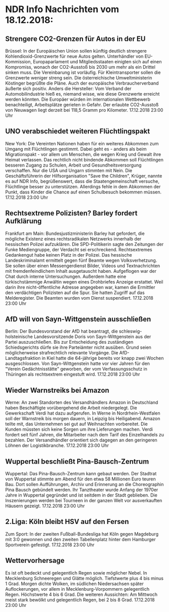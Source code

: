 # NDR Info Nachrichten vom 18.12.2018:


## Strengere CO2-Grenzen für Autos in der EU
Brüssel: In der Europäischen Union sollen künftig deutlich strengere Kohlendioxid-Grenzwerte für neue Autos gelten. Unterhändler von EU-Kommission, Europaparlament und Mitgliedsstaaten einigten sich auf einen Kompromiss, wonach der CO2-Ausstoß bis 2030 um mehr als ein Drittel sinken muss. Die Vereinbarung ist vorläufig. Für Kleintransporter sollen die Grenzwerte weniger streng sein. Die österreichische Umweltministerin Köstinger begrüßte die Pläne. Auch der europäische Verbraucherverband äußerte sich positiv. Anders die Hersteller: Vom Verband der Automobilindustrie hieß es, niemand wisse, wie diese Grenzwerte erreicht werden könnten. Die Europäer würden im internationalen Wettbewerb benachteiligt, Arbeitsplätze gerieten in Gefahr. Der erlaubte CO2-Ausstoß von Neuwagen liegt derzeit bei 118,5 Gramm pro Kilometer. 17.12.2018 23:00 Uhr 

## UNO verabschiedet weiteren Flüchtlingspakt
New York:	Die Vereinten Nationen haben für ein weiteres Abkommen zum Umgang mit Flüchtlingen gestimmt. Dabei geht es - anders als beim Migrationspakt - vor allem um Menschen, die wegen Krieg und Gewalt ihre Heimat verlassen. Das rechtlich nicht bindende Abkommen soll Flüchtlingen besseren Zugang zu Schulen, Arbeit und Gesundheitsversorgung verschaffen. Nur die USA und Ungarn stimmten mit Nein. Die Geschäftsführerin der Hilfsorganisation "Save the Children", Krüger, nannte es auf NDR Info, begrüßenswert, dass die Staatengemeinschaft versuche, Flüchtlinge besser zu unterstützen. Allerdings fehle in dem Abkommen der Punkt, dass Kinder die Chance auf einen Schulbesuch bekommen müssen. 17.12.2018 23:00 Uhr 

## Rechtsextreme Polizisten? Barley fordert Aufklärung
Frankfurt am Main: Bundesjustizministerin Barley hat gefordert, die mögliche Existenz eines rechtsradikalen Netzwerks innerhalb der hessischen Polizei aufzuklären. Die SPD-Politikerin sagte den Zeitungen der Funke Mediengruppe, der Verdacht sei erschreckend. Rechtsextremes Gedankengut habe keinen Platz in der Polizei. Das hessische Landeskriminalamt ermittelt gegen fünf Beamte wegen Volksverhetzung. Sie sollen über einen Messengerdienst Bilder, Videos und Textnachrichten mit fremdenfeindlichem Inhalt ausgetauscht haben. Aufgeflogen war der Chat durch interne Untersuchungen. Außerdem hatte eine türkischstämmige Anwältin wegen eines Drohbriefes Anzeige erstattet. Weil darin ihre nicht-öffentliche Adresse angegeben war, kamen die Ermittler den verdächtigen Polizisten auf die Spur. Sie hatten Zugriff auf das Melderegister. Die Beamten wurden vom Dienst suspendiert. 17.12.2018 23:00 Uhr 

## AfD will von Sayn-Wittgenstein ausschließen
Berlin: Der Bundesvorstand der AfD hat beantragt, die schleswig-holsteinische Landesvorsitzende  Doris von Sayn-Wittgenstein aus der Partei auszuschließen. Bis zur Entscheidung des zuständigen Schiedsgerichts dürfe sie ihre Parteiämter nicht ausüben. Grund seien möglicherweise strafrechtlich relevante Vorgänge. Die AfD-Landtagsfraktion in Kiel hatte die 64-jährige bereits vor knapp zwei Wochen ausgeschlossen. Von Sayn-Wittgenstein hatte vor vier Jahren für den "Verein Gedächtnisstätte" geworben, der vom Verfassungsschutz in Thüringen als rechtsextrem eingestuft wird. 17.12.2018 23:00 Uhr 

## Wieder Warnstreiks bei Amazon
Werne: An zwei Standorten des Versandhändlers Amazon in Deutschland haben Beschäftigte vorübergehend die Arbeit niedergelegt. Die Gewerkschaft Verdi hat dazu aufgerufen. In Werne in Nordrhein-Westfalen soll der Warnstreik bis morgen dauern, in Leipzig bis Heiligabend. Amazon teilte mit, das Unternehmen sei gut auf Weihnachten vorbereitet. Die Kunden müssten sich keine Sorgen um ihre Lieferungen machen. Verdi fordert seit fünf Jahren, die Mitarbeiter nach dem Tarif des Einzelhandels zu bezahlen. Der Versandhändler orientiert sich dagegen an den geringeren Löhnen der Logistikbranche. 17.12.2018 23:00 Uhr 

## Wuppertal beschließt Pina-Bausch-Zentrum
Wuppertal: Das Pina-Bausch-Zentrum kann gebaut werden. Der Stadtrat von Wuppertal stimmte am Abend für den etwa 58 Millionen Euro teuren Bau. Dort sollen Aufführungen, Archiv und Erinnerung an die Choreographin Pina Bausch gebündelt werden. Ihr Tanztheater wurde Anfang der 1970er Jahre in Wuppertal gegründet und ist seitdem in der Stadt geblieben. Die Inszenierungen werden bei Tourneen in der ganzen Welt vor ausverkauften Häusern gezeigt. 17.12.2018 23:00 Uhr 

## 2.Liga: Köln bleibt HSV auf den Fersen
Zum Sport: In der zweiten Fußball-Bundesliga hat Köln gegen Magdeburg mit 3:0 gewonnen und den zweiten Tabellenplatz hinter dem Hamburger Sportverein gefestigt. 17.12.2018 23:00 Uhr 

## Wettervorhersage
Es ist oft bedeckt und gelegentlich Regen sowie möglicher Nebel. In Mecklenburg Schneeregen und Glätte möglich. Tiefstwerte plus 4 bis minus 1 Grad. Morgen dichte Wolken, im südlichen Niedersachsen später Auflockerungen, vor allem in Mecklenburg-Vorpommern gelegentlich Regen. Höchstwerte 4 bis 6 Grad. Die weiteren Aussichten: Am Mittwoch meist stark bewölkt und gelegentlich Regen, bei 2 bis 8 Grad. 17.12.2018 23:00 Uhr 
